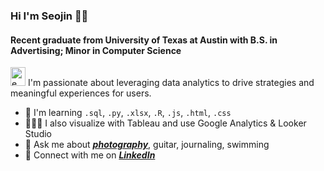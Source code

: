 ### Hi I'm Seojin 📸👋


#### Recent graduate from University of Texas at Austin with  B.S. in Advertising; Minor in Computer Science

<img src="https://i.pinimg.com/originals/62/f7/65/62f76524426743a46afbef76dceb6f9c.gif" alt="emoji" width="24" height="30"> I'm passionate about leveraging data analytics to drive strategies and meaningful experiences for users.

- 🌱 I'm learning `.sql`, `.py`, `.xlsx`, `.R`, `.js`, `.html`, `.css`
- 👩🏻‍💻 I also visualize with Tableau and use Google Analytics & Looker Studio
- 💬 Ask me about *[**photography**](https://seojinyoon.myportfolio.com/)*, guitar, journaling, swimming
- 🤝 Connect with me on *[**LinkedIn**](https://www.linkedin.com/in/seojin-yoonn/)*
